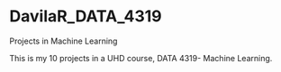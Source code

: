 # DavilaR_DATA_4319
Projects in Machine Learning

This is my 10 projects in a UHD course, DATA 4319- Machine Learning. 
